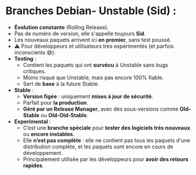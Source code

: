 # Branches Debian- **Unstable** (Sid) :
  - **Évolution constante** (Rolling Release).
  - Pas de numéro de version, elle s'appelle toujours **Sid**.
  - Les nouveaux paquets arrivent ici **en premier**, sans test poussé.
  - ⚠️ Pour développeurs et utilisateurs très expérimentés (et parfois inconscients 😅).
- **Testing** :
  - Contient les paquets qui ont **survécu** à Unstable sans bugs critiques.
  - Moins risqué que Unstable, mais pas encore 100% fiable.
  - Sert de **base** à la future Stable.
- **Stable** :
  - **Version figée** : uniquement **mises à jour de sécurité**.
  - Parfait pour **la production**.
  - **Géré par un Release Manager**, avec des sous-versions comme **Old-Stable** ou **Old-Old-Stable**.
- **Experimental** :
  - C’est une **branche spéciale** pour **tester des logiciels très nouveaux** ou **encore instables**.
  - Elle **n’est pas complète** : elle ne contient pas tous les paquets d'une distribution complète, et les paquets sont encore en cours de développement.
  - Principalement utilisée par les développeurs pour **avoir des retours rapides**.
